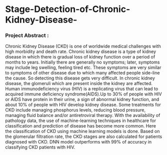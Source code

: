 # Stage-Detection-of-Chronic-Kidney-Disease-

### Project Abstract :

Chronic Kidney Disease (CKD) is one of worldwide medical challenges with high morbidity and death rate. Chronic kidney disease is a type of kidney disease in which there is gradual loss of kidney function over a period of months to years. Initially there are generally no symptoms; later, symptoms may include leg swelling, feeling tired etc. These symptoms are very similar to symptoms of other disease due to which many affected people side-line the cause. So detecting this disease gets very difficult. In chronic kidney disease, the glomeruli which are present inside the kidney are affected. Human immunodeficiency virus (HIV) is a replicating virus that can lead to acquired immune deficiency syndrome(AIDS).Up to 30% of people with HIV or AIDS have protein in their urine, a sign of abnormal kidney function, and about 10% of people with HIV develop kidney disease. Some treatments for CKD include managing phosphorus levels, reducing blood pressure, managing fluid balance and/or antiretroviral therapy. With the availability of pathology data, the use of machine-learning techniques in healthcare for classification and prediction of disease has become more common. Here the classification of CKD using machine learning models is done. Based on the glomerular filtration rate, the CKD stages are also calculated for patients diagnosed with CKD. DNN model outperforms with 99% of accuracy in classifying CKD patients with HIV.

